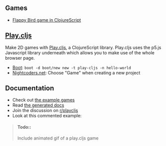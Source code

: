 ## Games

* [Flappy Bird game in ClojureScript](https://www.youtube.com/watch?v=KZjFVdU8VLI)


## [Play.cljs](https://github.com/oakes/play-cljs)

Make 2D games with [Play.cljs](https://github.com/oakes/play-cljs), a ClojureScript library. Play.cljs uses the p5.js Javascript library underneath which allows you to make use of the whole browser page.

* [Boot](http://boot-clj.com/): `boot -d boot/new new -t play-cljs -n hello-world`
* [Nightcoders.net](http://nightcoders.net/): Choose "Game" when creating a new project

## Documentation

* Check out [the example games](https://github.com/oakes/play-cljs-examples)
* Read [the generated docs](https://oakes.github.io/play-cljs/)
* Join the discussion on [r/playcljs](https://www.reddit.com/r/playcljs/)
* Look at this commented example:


> #### Todo::
> Include animated gif of a play.cljs game
